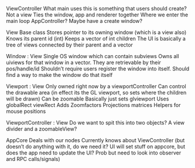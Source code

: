 
ViewController
What main uses
this is something that users should create?
Not a view
Ties the window, app and renderer together
Where we enter the main loop
AppController?
Maybe have a create window?



View
Base class
Stores pointer to its owning window (which is a view also)
Knows its parent id (int)
Keeps a vector of int children
The UI is basically a tree of views connected by their parent and a vector



Window : View
Single OS window which can contain subviews
Owns all uiviews for that window in a vector. They are retrievable by their pos/handle/id
Shouldn’t require users register the window into itself. Should find a way to make the window do that itself

Viewport : View
Only owned right now by a viewportController
Can control the drawable area (in effect its the GL viewport, so sets where the children will be drawn)
Can be zoomable
Basically just sets glviewport
Uses
globalRect
viewRect
Adds
Zoomfactors
Projections matrices
Helpers for mouse positions

ViewportController : View
Do we want to spit this into two objects? A view divider and a zoomableView?


AppCore
Deals with our nodes
Currently knows about ViewController (but doesn’t do anything with it, do we need it? UI will set stuff on appcore, but does the app need to update the UI? Prob but need to look into observer and RPC calls/signals)
